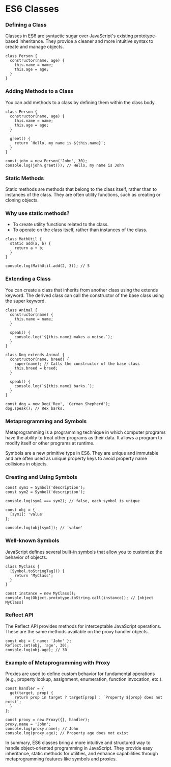# ES6 Classes

### Defining a Class
Classes in ES6 are syntactic sugar over JavaScript's existing prototype-based inheritance. They provide a cleaner and more intuitive syntax to create and manage objects.

```
class Person {
  constructor(name, age) {
    this.name = name;
    this.age = age;
  }
}
```

### Adding Methods to a Class
You can add methods to a class by defining them within the class body.
```
class Person {
  constructor(name, age) {
    this.name = name;
    this.age = age;
  }

  greet() {
    return `Hello, my name is ${this.name}`;
  }
}

const john = new Person('John', 30);
console.log(john.greet()); // Hello, my name is John
```

### Static Methods
Static methods are methods that belong to the class itself, rather than to instances of the class. They are often utility functions, such as creating or cloning objects.

### Why use static methods?

- To create utility functions related to the class.
- To operate on the class itself, rather than instances of the class.
```
class MathUtil {
  static add(a, b) {
    return a + b;
  }
}

console.log(MathUtil.add(2, 3)); // 5
```

### Extending a Class
You can create a class that inherits from another class using the extends keyword. The derived class can call the constructor of the base class using the super keyword.

```
class Animal {
  constructor(name) {
    this.name = name;
  }

  speak() {
    console.log(`${this.name} makes a noise.`);
  }
}

class Dog extends Animal {
  constructor(name, breed) {
    super(name); // Calls the constructor of the base class
    this.breed = breed;
  }

  speak() {
    console.log(`${this.name} barks.`);
  }
}

const dog = new Dog('Rex', 'German Shepherd');
dog.speak(); // Rex barks.
```

### Metaprogramming and Symbols
Metaprogramming is a programming technique in which computer programs have the ability to treat other programs as their data. It allows a program to modify itself or other programs at runtime.

Symbols are a new primitive type in ES6. They are unique and immutable and are often used as unique property keys to avoid property name collisions in objects.

### Creating and Using Symbols
```
const sym1 = Symbol('description');
const sym2 = Symbol('description');

console.log(sym1 === sym2); // false, each symbol is unique

const obj = {
  [sym1]: 'value'
};

console.log(obj[sym1]); // 'value'
```

### Well-known Symbols
JavaScript defines several built-in symbols that allow you to customize the behavior of objects.

```
class MyClass {
  [Symbol.toStringTag]() {
    return 'MyClass';
  }
}

const instance = new MyClass();
console.log(Object.prototype.toString.call(instance)); // [object MyClass]
```

### Reflect API
The Reflect API provides methods for interceptable JavaScript operations. These are the same methods available on the proxy handler objects.

```
const obj = { name: 'John' };
Reflect.set(obj, 'age', 30);
console.log(obj.age); // 30
```
### Example of Metaprogramming with Proxy
Proxies are used to define custom behavior for fundamental operations (e.g., property lookup, assignment, enumeration, function invocation, etc.).

```
const handler = {
  get(target, prop) {
    return prop in target ? target[prop] : `Property ${prop} does not exist`;
  }
};

const proxy = new Proxy({}, handler);
proxy.name = 'John';
console.log(proxy.name); // John
console.log(proxy.age); // Property age does not exist
```

In summary, ES6 classes bring a more intuitive and structured way to handle object-oriented programming in JavaScript. They provide easy inheritance, static methods for utilities, and enhance capabilities through metaprogramming features like symbols and proxies.